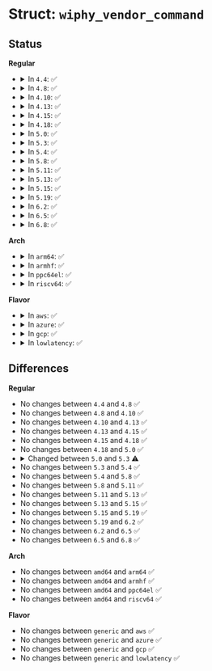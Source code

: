 # Struct: <code>wiphy_vendor_command</code>

## Status
<b>Regular</b>
<ul>
<li>
<details>
<summary>In <code>4.4</code>: ✅</summary>

```c
struct wiphy_vendor_command {
    struct nl80211_vendor_cmd_info info;
    u32 flags;
    int (*doit)(struct wiphy *, struct wireless_dev *, const void *, int);
    int (*dumpit)(struct wiphy *, struct wireless_dev *, struct sk_buff *, const void *, int, long unsigned int *);
};
```
</details>
</li>
<li>
<details>
<summary>In <code>4.8</code>: ✅</summary>

```c
struct wiphy_vendor_command {
    struct nl80211_vendor_cmd_info info;
    u32 flags;
    int (*doit)(struct wiphy *, struct wireless_dev *, const void *, int);
    int (*dumpit)(struct wiphy *, struct wireless_dev *, struct sk_buff *, const void *, int, long unsigned int *);
};
```
</details>
</li>
<li>
<details>
<summary>In <code>4.10</code>: ✅</summary>

```c
struct wiphy_vendor_command {
    struct nl80211_vendor_cmd_info info;
    u32 flags;
    int (*doit)(struct wiphy *, struct wireless_dev *, const void *, int);
    int (*dumpit)(struct wiphy *, struct wireless_dev *, struct sk_buff *, const void *, int, long unsigned int *);
};
```
</details>
</li>
<li>
<details>
<summary>In <code>4.13</code>: ✅</summary>

```c
struct wiphy_vendor_command {
    struct nl80211_vendor_cmd_info info;
    u32 flags;
    int (*doit)(struct wiphy *, struct wireless_dev *, const void *, int);
    int (*dumpit)(struct wiphy *, struct wireless_dev *, struct sk_buff *, const void *, int, long unsigned int *);
};
```
</details>
</li>
<li>
<details>
<summary>In <code>4.15</code>: ✅</summary>

```c
struct wiphy_vendor_command {
    struct nl80211_vendor_cmd_info info;
    u32 flags;
    int (*doit)(struct wiphy *, struct wireless_dev *, const void *, int);
    int (*dumpit)(struct wiphy *, struct wireless_dev *, struct sk_buff *, const void *, int, long unsigned int *);
};
```
</details>
</li>
<li>
<details>
<summary>In <code>4.18</code>: ✅</summary>

```c
struct wiphy_vendor_command {
    struct nl80211_vendor_cmd_info info;
    u32 flags;
    int (*doit)(struct wiphy *, struct wireless_dev *, const void *, int);
    int (*dumpit)(struct wiphy *, struct wireless_dev *, struct sk_buff *, const void *, int, long unsigned int *);
};
```
</details>
</li>
<li>
<details>
<summary>In <code>5.0</code>: ✅</summary>

```c
struct wiphy_vendor_command {
    struct nl80211_vendor_cmd_info info;
    u32 flags;
    int (*doit)(struct wiphy *, struct wireless_dev *, const void *, int);
    int (*dumpit)(struct wiphy *, struct wireless_dev *, struct sk_buff *, const void *, int, long unsigned int *);
};
```
</details>
</li>
<li>
<details>
<summary>In <code>5.3</code>: ✅</summary>

```c
struct wiphy_vendor_command {
    struct nl80211_vendor_cmd_info info;
    u32 flags;
    int (*doit)(struct wiphy *, struct wireless_dev *, const void *, int);
    int (*dumpit)(struct wiphy *, struct wireless_dev *, struct sk_buff *, const void *, int, long unsigned int *);
    const struct nla_policy *policy;
    unsigned int maxattr;
};
```
</details>
</li>
<li>
<details>
<summary>In <code>5.4</code>: ✅</summary>

```c
struct wiphy_vendor_command {
    struct nl80211_vendor_cmd_info info;
    u32 flags;
    int (*doit)(struct wiphy *, struct wireless_dev *, const void *, int);
    int (*dumpit)(struct wiphy *, struct wireless_dev *, struct sk_buff *, const void *, int, long unsigned int *);
    const struct nla_policy *policy;
    unsigned int maxattr;
};
```
</details>
</li>
<li>
<details>
<summary>In <code>5.8</code>: ✅</summary>

```c
struct wiphy_vendor_command {
    struct nl80211_vendor_cmd_info info;
    u32 flags;
    int (*doit)(struct wiphy *, struct wireless_dev *, const void *, int);
    int (*dumpit)(struct wiphy *, struct wireless_dev *, struct sk_buff *, const void *, int, long unsigned int *);
    const struct nla_policy *policy;
    unsigned int maxattr;
};
```
</details>
</li>
<li>
<details>
<summary>In <code>5.11</code>: ✅</summary>

```c
struct wiphy_vendor_command {
    struct nl80211_vendor_cmd_info info;
    u32 flags;
    int (*doit)(struct wiphy *, struct wireless_dev *, const void *, int);
    int (*dumpit)(struct wiphy *, struct wireless_dev *, struct sk_buff *, const void *, int, long unsigned int *);
    const struct nla_policy *policy;
    unsigned int maxattr;
};
```
</details>
</li>
<li>
<details>
<summary>In <code>5.13</code>: ✅</summary>

```c
struct wiphy_vendor_command {
    struct nl80211_vendor_cmd_info info;
    u32 flags;
    int (*doit)(struct wiphy *, struct wireless_dev *, const void *, int);
    int (*dumpit)(struct wiphy *, struct wireless_dev *, struct sk_buff *, const void *, int, long unsigned int *);
    const struct nla_policy *policy;
    unsigned int maxattr;
};
```
</details>
</li>
<li>
<details>
<summary>In <code>5.15</code>: ✅</summary>

```c
struct wiphy_vendor_command {
    struct nl80211_vendor_cmd_info info;
    u32 flags;
    int (*doit)(struct wiphy *, struct wireless_dev *, const void *, int);
    int (*dumpit)(struct wiphy *, struct wireless_dev *, struct sk_buff *, const void *, int, long unsigned int *);
    const struct nla_policy *policy;
    unsigned int maxattr;
};
```
</details>
</li>
<li>
<details>
<summary>In <code>5.19</code>: ✅</summary>

```c
struct wiphy_vendor_command {
    struct nl80211_vendor_cmd_info info;
    u32 flags;
    int (*doit)(struct wiphy *, struct wireless_dev *, const void *, int);
    int (*dumpit)(struct wiphy *, struct wireless_dev *, struct sk_buff *, const void *, int, long unsigned int *);
    const struct nla_policy *policy;
    unsigned int maxattr;
};
```
</details>
</li>
<li>
<details>
<summary>In <code>6.2</code>: ✅</summary>

```c
struct wiphy_vendor_command {
    struct nl80211_vendor_cmd_info info;
    u32 flags;
    int (*doit)(struct wiphy *, struct wireless_dev *, const void *, int);
    int (*dumpit)(struct wiphy *, struct wireless_dev *, struct sk_buff *, const void *, int, long unsigned int *);
    const struct nla_policy *policy;
    unsigned int maxattr;
};
```
</details>
</li>
<li>
<details>
<summary>In <code>6.5</code>: ✅</summary>

```c
struct wiphy_vendor_command {
    struct nl80211_vendor_cmd_info info;
    u32 flags;
    int (*doit)(struct wiphy *, struct wireless_dev *, const void *, int);
    int (*dumpit)(struct wiphy *, struct wireless_dev *, struct sk_buff *, const void *, int, long unsigned int *);
    const struct nla_policy *policy;
    unsigned int maxattr;
};
```
</details>
</li>
<li>
<details>
<summary>In <code>6.8</code>: ✅</summary>

```c
struct wiphy_vendor_command {
    struct nl80211_vendor_cmd_info info;
    u32 flags;
    int (*doit)(struct wiphy *, struct wireless_dev *, const void *, int);
    int (*dumpit)(struct wiphy *, struct wireless_dev *, struct sk_buff *, const void *, int, long unsigned int *);
    const struct nla_policy *policy;
    unsigned int maxattr;
};
```
</details>
</li>
</ul>
<b>Arch</b>
<ul>
<li>
<details>
<summary>In <code>arm64</code>: ✅</summary>

```c
struct wiphy_vendor_command {
    struct nl80211_vendor_cmd_info info;
    u32 flags;
    int (*doit)(struct wiphy *, struct wireless_dev *, const void *, int);
    int (*dumpit)(struct wiphy *, struct wireless_dev *, struct sk_buff *, const void *, int, long unsigned int *);
    const struct nla_policy *policy;
    unsigned int maxattr;
};
```
</details>
</li>
<li>
<details>
<summary>In <code>armhf</code>: ✅</summary>

```c
struct wiphy_vendor_command {
    struct nl80211_vendor_cmd_info info;
    u32 flags;
    int (*doit)(struct wiphy *, struct wireless_dev *, const void *, int);
    int (*dumpit)(struct wiphy *, struct wireless_dev *, struct sk_buff *, const void *, int, long unsigned int *);
    const struct nla_policy *policy;
    unsigned int maxattr;
};
```
</details>
</li>
<li>
<details>
<summary>In <code>ppc64el</code>: ✅</summary>

```c
struct wiphy_vendor_command {
    struct nl80211_vendor_cmd_info info;
    u32 flags;
    int (*doit)(struct wiphy *, struct wireless_dev *, const void *, int);
    int (*dumpit)(struct wiphy *, struct wireless_dev *, struct sk_buff *, const void *, int, long unsigned int *);
    const struct nla_policy *policy;
    unsigned int maxattr;
};
```
</details>
</li>
<li>
<details>
<summary>In <code>riscv64</code>: ✅</summary>

```c
struct wiphy_vendor_command {
    struct nl80211_vendor_cmd_info info;
    u32 flags;
    int (*doit)(struct wiphy *, struct wireless_dev *, const void *, int);
    int (*dumpit)(struct wiphy *, struct wireless_dev *, struct sk_buff *, const void *, int, long unsigned int *);
    const struct nla_policy *policy;
    unsigned int maxattr;
};
```
</details>
</li>
</ul>
<b>Flavor</b>
<ul>
<li>
<details>
<summary>In <code>aws</code>: ✅</summary>

```c
struct wiphy_vendor_command {
    struct nl80211_vendor_cmd_info info;
    u32 flags;
    int (*doit)(struct wiphy *, struct wireless_dev *, const void *, int);
    int (*dumpit)(struct wiphy *, struct wireless_dev *, struct sk_buff *, const void *, int, long unsigned int *);
    const struct nla_policy *policy;
    unsigned int maxattr;
};
```
</details>
</li>
<li>
<details>
<summary>In <code>azure</code>: ✅</summary>

```c
struct wiphy_vendor_command {
    struct nl80211_vendor_cmd_info info;
    u32 flags;
    int (*doit)(struct wiphy *, struct wireless_dev *, const void *, int);
    int (*dumpit)(struct wiphy *, struct wireless_dev *, struct sk_buff *, const void *, int, long unsigned int *);
    const struct nla_policy *policy;
    unsigned int maxattr;
};
```
</details>
</li>
<li>
<details>
<summary>In <code>gcp</code>: ✅</summary>

```c
struct wiphy_vendor_command {
    struct nl80211_vendor_cmd_info info;
    u32 flags;
    int (*doit)(struct wiphy *, struct wireless_dev *, const void *, int);
    int (*dumpit)(struct wiphy *, struct wireless_dev *, struct sk_buff *, const void *, int, long unsigned int *);
    const struct nla_policy *policy;
    unsigned int maxattr;
};
```
</details>
</li>
<li>
<details>
<summary>In <code>lowlatency</code>: ✅</summary>

```c
struct wiphy_vendor_command {
    struct nl80211_vendor_cmd_info info;
    u32 flags;
    int (*doit)(struct wiphy *, struct wireless_dev *, const void *, int);
    int (*dumpit)(struct wiphy *, struct wireless_dev *, struct sk_buff *, const void *, int, long unsigned int *);
    const struct nla_policy *policy;
    unsigned int maxattr;
};
```
</details>
</li>
</ul>

## Differences
<b>Regular</b>
<ul>
<li>
No changes between <code>4.4</code> and <code>4.8</code> ✅
</li>
<li>
No changes between <code>4.8</code> and <code>4.10</code> ✅
</li>
<li>
No changes between <code>4.10</code> and <code>4.13</code> ✅
</li>
<li>
No changes between <code>4.13</code> and <code>4.15</code> ✅
</li>
<li>
No changes between <code>4.15</code> and <code>4.18</code> ✅
</li>
<li>
No changes between <code>4.18</code> and <code>5.0</code> ✅
</li>
<li>
<details>
<summary>Changed between <code>5.0</code> and <code>5.3</code> ⚠️</summary>
<ul>
<li>
<b>Field added. </b>
<code>const struct nla_policy *policy</code>
</li>
<li>
<b>Field added. </b>
<code>unsigned int maxattr</code>
</li>
</ul>
</details>
</li>
<li>
No changes between <code>5.3</code> and <code>5.4</code> ✅
</li>
<li>
No changes between <code>5.4</code> and <code>5.8</code> ✅
</li>
<li>
No changes between <code>5.8</code> and <code>5.11</code> ✅
</li>
<li>
No changes between <code>5.11</code> and <code>5.13</code> ✅
</li>
<li>
No changes between <code>5.13</code> and <code>5.15</code> ✅
</li>
<li>
No changes between <code>5.15</code> and <code>5.19</code> ✅
</li>
<li>
No changes between <code>5.19</code> and <code>6.2</code> ✅
</li>
<li>
No changes between <code>6.2</code> and <code>6.5</code> ✅
</li>
<li>
No changes between <code>6.5</code> and <code>6.8</code> ✅
</li>
</ul>
<b>Arch</b>
<ul>
<li>
No changes between <code>amd64</code> and <code>arm64</code> ✅
</li>
<li>
No changes between <code>amd64</code> and <code>armhf</code> ✅
</li>
<li>
No changes between <code>amd64</code> and <code>ppc64el</code> ✅
</li>
<li>
No changes between <code>amd64</code> and <code>riscv64</code> ✅
</li>
</ul>
<b>Flavor</b>
<ul>
<li>
No changes between <code>generic</code> and <code>aws</code> ✅
</li>
<li>
No changes between <code>generic</code> and <code>azure</code> ✅
</li>
<li>
No changes between <code>generic</code> and <code>gcp</code> ✅
</li>
<li>
No changes between <code>generic</code> and <code>lowlatency</code> ✅
</li>
</ul>

